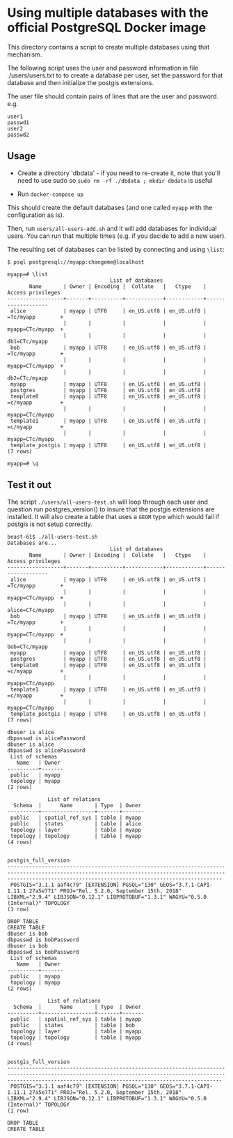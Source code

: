# Using multiple databases with the official PostgreSQL Docker image

This directory contains a script to create multiple databases using that
mechanism.

The following script uses the user and password information
in file ./users/users.txt to to create a database per user,
set the password for that database and then initialize the postgis
extensions.

The user file should contain pairs of lines that are the user and password.
e.g.
```
user1
passwd1
user2
passwd2
```


## Usage

* Create a directory 'dbdata' - if you need to re-create it, note that you'll need to use sudo
  so `sudo rm -rf ./dbdata ; mkdir dbdata` is useful

* Run `docker-compose up`

This should create the default databases (and one called `myapp` with the configuration as is).

Then, run `users/all-users-add.sh` and it will add databases for individual users.
You can run that multiple times (e.g. if you decide to add a new user).

The resulting set of databases can be listed by connecting and using `\list`:


```
$ psql postgresql://myapp:changeme@localhost

myapp=# \list
                                 List of databases
       Name       | Owner | Encoding |  Collate   |   Ctype    | Access privileges
------------------+-------+----------+------------+------------+-------------------
 alice            | myapp | UTF8     | en_US.utf8 | en_US.utf8 | =Tc/myapp        +
                  |       |          |            |            | myapp=CTc/myapp  +
                  |       |          |            |            | db1=CTc/myapp
 bob              | myapp | UTF8     | en_US.utf8 | en_US.utf8 | =Tc/myapp        +
                  |       |          |            |            | myapp=CTc/myapp  +
                  |       |          |            |            | db2=CTc/myapp
 myapp            | myapp | UTF8     | en_US.utf8 | en_US.utf8 |
 postgres         | myapp | UTF8     | en_US.utf8 | en_US.utf8 |
 template0        | myapp | UTF8     | en_US.utf8 | en_US.utf8 | =c/myapp         +
                  |       |          |            |            | myapp=CTc/myapp
 template1        | myapp | UTF8     | en_US.utf8 | en_US.utf8 | =c/myapp         +
                  |       |          |            |            | myapp=CTc/myapp
 template_postgis | myapp | UTF8     | en_US.utf8 | en_US.utf8 |
(7 rows)

myapp=# \q
```

## Test it out

The script `./users/all-users-test.sh` will loop through each user and question run postgres_version() to
insure that the postgis extensions are installed. It will also create a table that uses a `GEOM`
type which would fail if postgis is not setup correctly.

```
beast-61$ ./all-users-test.sh
Databases are...
                                 List of databases
       Name       | Owner | Encoding |  Collate   |   Ctype    | Access privileges
------------------+-------+----------+------------+------------+-------------------
 alice            | myapp | UTF8     | en_US.utf8 | en_US.utf8 | =Tc/myapp        +
                  |       |          |            |            | myapp=CTc/myapp  +
                  |       |          |            |            | alice=CTc/myapp
 bob              | myapp | UTF8     | en_US.utf8 | en_US.utf8 | =Tc/myapp        +
                  |       |          |            |            | myapp=CTc/myapp  +
                  |       |          |            |            | bob=CTc/myapp
 myapp            | myapp | UTF8     | en_US.utf8 | en_US.utf8 |
 postgres         | myapp | UTF8     | en_US.utf8 | en_US.utf8 |
 template0        | myapp | UTF8     | en_US.utf8 | en_US.utf8 | =c/myapp         +
                  |       |          |            |            | myapp=CTc/myapp
 template1        | myapp | UTF8     | en_US.utf8 | en_US.utf8 | =c/myapp         +
                  |       |          |            |            | myapp=CTc/myapp
 template_postgis | myapp | UTF8     | en_US.utf8 | en_US.utf8 |
(7 rows)

dbuser is alice
dbpasswd is alicePassword
dbuser is alice
dbpasswd is alicePassword
 List of schemas
   Name   | Owner
----------+-------
 public   | myapp
 topology | myapp
(2 rows)

             List of relations
  Schema  |      Name       | Type  | Owner
----------+-----------------+-------+-------
 public   | spatial_ref_sys | table | myapp
 public   | states          | table | alice
 topology | layer           | table | myapp
 topology | topology        | table | myapp
(4 rows)

                                                                                              postgis_full_version
-----------------------------------------------------------------------------------------------------------------------------------------------------------------------------------------------------------------
 POSTGIS="3.1.1 aaf4c79" [EXTENSION] PGSQL="130" GEOS="3.7.1-CAPI-1.11.1 27a5e771" PROJ="Rel. 5.2.0, September 15th, 2018" LIBXML="2.9.4" LIBJSON="0.12.1" LIBPROTOBUF="1.3.1" WAGYU="0.5.0 (Internal)" TOPOLOGY
(1 row)

DROP TABLE
CREATE TABLE
dbuser is bob
dbpasswd is bobPassword
dbuser is bob
dbpasswd is bobPassword
 List of schemas
   Name   | Owner
----------+-------
 public   | myapp
 topology | myapp
(2 rows)

             List of relations
  Schema  |      Name       | Type  | Owner
----------+-----------------+-------+-------
 public   | spatial_ref_sys | table | myapp
 public   | states          | table | bob
 topology | layer           | table | myapp
 topology | topology        | table | myapp
(4 rows)

                                                                                              postgis_full_version
-----------------------------------------------------------------------------------------------------------------------------------------------------------------------------------------------------------------
 POSTGIS="3.1.1 aaf4c79" [EXTENSION] PGSQL="130" GEOS="3.7.1-CAPI-1.11.1 27a5e771" PROJ="Rel. 5.2.0, September 15th, 2018" LIBXML="2.9.4" LIBJSON="0.12.1" LIBPROTOBUF="1.3.1" WAGYU="0.5.0 (Internal)" TOPOLOGY
(1 row)

DROP TABLE
CREATE TABLE
```
